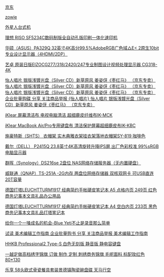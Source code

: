 
[京东](https://www.jd.com/)

[zowie](https://search.jd.com/Search?keyword=zowie&enc=utf-8&wq=zowie&pvid=3bf0e42fcebd48649d4ff5b7d3b0d675)


[外星人台式机](https://search.jd.com/search?keyword=%E5%A4%96%E6%98%9F%E4%BA%BA%E5%8F%B0%E5%BC%8F%E6%9C%BA&enc=utf-8&qrst=1&rt=1&stop=1&vt=2&bs=1&wq=%E5%A4%96%E6%98%9F%E4%BA%BAtai%20shi%20j&psort=2&ev=exbrand_%E5%A4%96%E6%98%9F%E4%BA%BA%EF%BC%88Alienware%EF%BC%89%5E6828_97987%5E&wtype=1&click=1)

[理想 RISO SF5234C数码制版全自动孔版印刷一体化速印机](http://item.jd.com/11454893423.html)

[华硕（ASUS）PA329Q 32英寸4K高分99.5%AdobeRGB广色域△E< 2原生10bit专业设计显示器（4HDMI/2DP）](https://item.jd.com/3232311.html?dist=jd#crumb-wrap)

[艺卓 原装日版EIZOCG277/318/2420/247专业制图设计视频处理显示器 CG318-4K](https://item.jd.hk/1961731631.html)

[
怡人唱片 银版浅镀光盘（Silver CD）新草原风 姜姿伢《枣红马》 （京东专卖）怡人唱片 银版浅镀光盘（Silver CD）新草原风 姜姿伢《枣红马》 （京东专卖）怡人唱片 银版浅镀光盘（Silver CD）新草原风 姜姿伢《枣红马》 （京东专卖）
企业批量购碟
分享 关注商品举报
{怡人唱片} 怡人唱片 银版浅镀光盘（Silver CD）新草原风 姜姿伢《枣红马》 （京东专卖）](https://item.jd.com/20101294.html?dist=jd)

[iKlear 屏幕清洁布 电视电脑清洁 超细鹿皮纤维布IK-MCK](https://item.jd.com/1321312114.html)

[ iKlear MacBook Air/Pro专用键盘布 清洁保护屏幕超细鹿皮布IK-KBC](https://item.jd.com/1321280965.html)

[施豪特斯（SHTS） 衣帽架 实木典雅衣架挂衣架落地衣帽架SY-819 咖啡色](https://item.jd.com/1177831.html)

[戴尔（DELL） P2415Q 23.8英寸4K高清旋转升降IPS屏 出厂色彩校准 99%sRGB电脑显示器](http://item.jd.com/1287950.html)

[群晖（Synology）DS216se 2盘位 NAS网络存储服务器（无内置硬盘）](https://item.jd.com/2216996.html?dist=jd)

[威联通（QNAP）TS-251A -2G内存 两盘位网络存储器 双核双网卡 可USB直连 20T容量](https://item.jd.com/3497880.html?dist=jd)

[德国灯塔LEUCHTTURM1917 经典简约手帐硬皮笔记本 A5 点格内页 249页 红色 商务记事本文具礼品办公用品](https://item.jd.hk/4590470.html?dist=jd)

[德国灯塔LEUCHTTURM1917 经典简约手帐硬皮笔记本 A4 空白内页 233页 黑色 商务记事本文具礼品灯塔笔记本](https://item.jd.hk/4591292.html?dist=jd#crumb-wrap)

[给你一个一嗓成名的机会-Blue Yeti不止是录音那么简单](https://jingzhi.jd.com/open/bsite/topic/54235.html)

[试读
 美术编辑工作指南
 企业批量购书
 分享 关注商品举报
 美术编辑工作指南](https://item.jd.com/10925863.html)
 
 [HHKB Professional2 Type-S 白色无刻版 静音版 静电容键盘](https://item.jd.com/2593235.html)
 
 [一越定做高档绣字锦旗 订做 制作 定制 刺绣商务锦旗 毛呢面料 标配玫红色80*130](https://item.jd.com/20623535921.html#comments-list)
 
 [乐享 58头欧式骨瓷餐具套装景德镇陶瓷碗盘碟 天马行空](https://item.jd.com/1284045.html#crumb-wrap)

